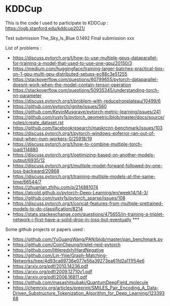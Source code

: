 # KDDCup

This is the code I used to participate to KDDCup :
https://ogb.stanford.edu/kddcup2021/

Test submission  The_Sky_Is_Blue	0.1492 
Final submission xxx


List of problems :
* https://discuss.pytorch.org/t/how-to-use-multiple-gpus-dataparallel-for-training-a-model-that-used-to-use-one-gpu/20150/3
* https://medium.com/huggingface/training-larger-batches-practical-tips-on-1-gpu-multi-gpu-distributed-setups-ec88c3e51255
* https://stackoverflow.com/questions/60799655/pytorch-dataparallel-doesnt-work-when-the-model-contain-tensor-operation
* https://stackoverflow.com/questions/50935345/understanding-torch-nn-parameter
* https://discuss.pytorch.org/t/problem-with-reducelronplateau/10499/6
* https://github.com/pytorch/ignite/issues/560
* https://github.com/KevinMusgrave/pytorch-metric-learning/issues/241
* https://github.com/rusty1s/pytorch_geometric/blob/master/docs/source/notes/create_dataset.rst
* https://github.com/facebookresearch/maskrcnn-benchmark/issues/103
* https://discuss.pytorch.org/t/pytorch-windows-eoferror-ran-out-of-input-when-num-workers-0/25918/19
* https://discuss.pytorch.org/t/how-to-combine-multiple-torch-load/114880
* https://discuss.pytorch.org/t/optimizing-based-on-another-models-output/6935/12
* https://discuss.pytorch.org/t/multiple-model-forward-followed-by-one-loss-backward/20868
* https://discuss.pytorch.org/t/training-multiple-models-at-the-same-time/66544/7
* https://zhuanlan.zhihu.com/p/214881074
* https://atcold.github.io/pytorch-Deep-Learning/en/week14/14-3/
* https://github.com/rusty1s/pytorch_sparse/issues/108
* https://discuss.pytorch.org/t/concat-features-from-multiple-pretrained-models-to-do-classification/8214
* https://stats.stackexchange.com/questions/475655/in-training-a-triplet-network-i-first-have-a-solid-drop-in-loss-but-eventually  ***

Some github projects or papers used :
* https://github.com/YuGuangWang/PAN/blob/master/pan_benchmark.py
* https://github.com/CoinCheung/triplet-reid-pytorch
* https://github.com/littleredxh/HardNegative
* https://github.com/Lin-Yijie/Graph-Matching-Networks/tree/4d93ca69736e077e56a39273ea61fd2a111f54e6
* https://arxiv.org/pdf/2010.14236.pdf
* https://arxiv.org/pdf/2009.12710v1.pdf
* https://arxiv.org/pdf/2006.16811.pdf
* https://github.com/masashitsubaki/QuantumDeepField_molecule
* https://chemrxiv.org/articles/preprint/SMILES_Pair_Encoding_A_Data-Driven_Substructure_Tokenization_Algorithm_for_Deep_Learning/12339368



